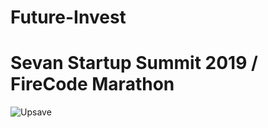 # Future-Invest

# Sevan Startup Summit 2019 / FireCode Marathon

![Upsave](https://user-images.githubusercontent.com/27895744/62421707-f8717900-b6b6-11e9-86c8-edb44abfb6d4.png)
